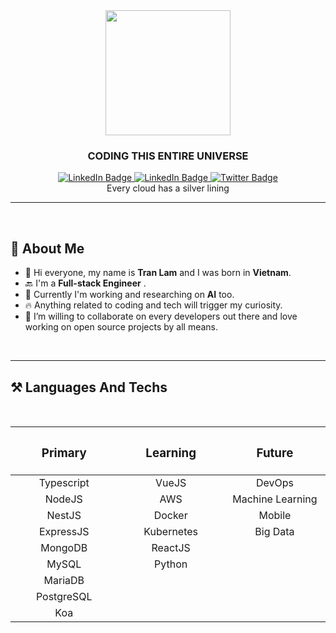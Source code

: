 <div id="header" align="center">
  <img src="https://media.giphy.com/media/SWoSkN6DxTszqIKEqv/giphy.gif" width="200"/>
  <h3><b>CODING THIS ENTIRE  UNIVERSE</b></h3>
  <div id="badges">
  <a href="https://www.linkedin.com/in/tran-lam-522b5b246/">
    <img src="https://img.shields.io/badge/LinkedIn-blue?style=for-the-badge&logo=linkedin&logoColor=white" alt="LinkedIn Badge"/>
  </a>
<a href="https://www.facebook.com/lamtuantran1997/">
    <img src="https://img.shields.io/badge/Facebook-blue?style=for-the-badge&logo=facebook&logoColor=white" alt="LinkedIn Badge"/>
  </a>
  <a href="https://twitter.com/clolor_ride">
    <img src="https://img.shields.io/badge/Twitter-blue?style=for-the-badge&logo=twitter&logoColor=white" alt="Twitter Badge"/>
  </a>
</div>
                                    Every cloud has a silver lining 
</div>



---
<br>

## 👼 **About Me**
- 💌 Hi everyone, my name is **Tran Lam** and I was born in **Vietnam**.
- 🔙 I'm a **Full-stack Engineer** .
- 🚅 Currently I'm working and researching on **AI** too.
- 🔥 Anything related to coding and tech will trigger  my curiosity. 
- 👫 I’m willing to collaborate on every developers out there and love  working on open source  projects by all means.

<br>

---

## ⚒️ **Languages And Techs**
<br>
<div align="center" width="1000">
  
| <h3><b>Primary</b></h3><img width=200/> | <h3><b>Learning</b></h3><img width=200/> | <h3><b>Future</b></h3><img width=200/> |
| :-------------------------------------: | :------------------: | :-----------: |
| Typescript      | VueJS          | DevOps |
| NodeJS          | AWS            | Machine Learning     |
| NestJS          | Docker         | Mobile      |
| ExpressJS       | Kubernetes     | Big Data       |
| MongoDB         | ReactJS        |        |  
| MySQL 	        | Python         |        | 
| MariaDB         |                |        |
| PostgreSQL      |                |        |
| Koa             |                |        |
</div>

